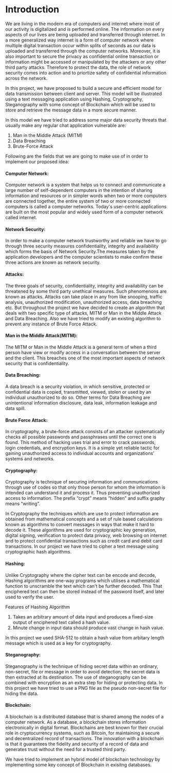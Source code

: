 # Introduction

We are living in the modern era of computers and internet where most of our activity is digitalized and is performed online. The information on every aspects of our lives are being uploaded and transferred through internet. In a more generalized way internet is a form of computer network where multiple digital transaction occur within splits of seconds as our data is uploaded and transferred through the computer networks. Moreover, it is also important to secure the privacy as confidential online transaction or information might be accessed or manipulated by the attackers or any other third party attacks. Therefore to protect the data, the role of network security comes into action and to priortize safety of confidential information across the network.

In this project, we have proposed to build a secure and efficient model for data transmission between client and server. This model will be illustrated using a text messaging application using Hashing, Cryptography, Steganography with some concept of Blockchain which will be used to store and retrieve the message data in a more secure manner.

In this model we have tried to address some  major data security threats that usually make any regular chat application vulnerable are:
1. Man in the Middle Attack (MITM)
2. Data Breaching
3. Brute-Force Attack


Following are the fields that we are going to make use of in order to implement our proposed idea:

#### Computer Network:

Computer network is a system that helps us to connect and communicate a large number of self-dependent computers in the intention of sharing
information and resources or in simpler words when two or more computers are connected together, the entire system of two or more connected computers is called a computer networks. Today's user-centric applications are built on the most popular and widely used form of a computer network called internet.

#### Network Security:

In order to make a computer network trustworthy and reliable we have to go through three security measures confidentiality, integrity and availability which forms the basis of Network Security.The measures taken by the application developers and the computer scientists to make confirm these three actions are known as network security.


#### Attacks:

The three goals of security, confidentiality, integrity and availability can be threatened by some third party unethical measures. Such phenomenons are known as attacks. Attacks can take place in any from like snooping, traffic analysis, unauthorized modification, unauthorized access, data breaching etc. But throughout the project we have decided to create an algorithm that deals with two specific type of attacks, MITM or Man in the Middle Attack and Data Breaching. Also we have tried to modify an existing algorithm to prevent any instance of Brute Force Attack.


#### Man in the Middle Attack(MITM):

The MITM or Man in the Middle Attack is a general term of when a third person have view or modify access in a conversation between the server and the client. This breaches one of the most important aspects of network security that is confidentiality.


#### Data Breaching:

A data breach is a security violation, in which sensitive, protected or confidential data is copied, transmitted, viewed, stolen or used by an individual unauthorized to do so. Other terms for Data Breaching are unintentional information disclosure, data leak, information leakage and data spill.

#### Brute Force Attack:

In cryptography, a brute-force attack consists of an attacker systematically checks all possible passwords and passphrases until the correct one is found. This method of hacking uses trial and error to crack passwords, login credentials, and encryption keys. It is a simple yet reliable tactic for gaining unauthorized access to individual accounts and organizations’ systems and networks.

#### Cryptography:

Cryptography is technique of securing information and communications through use of codes so that only those person for whom the information is intended can understand it and process it. Thus preventing unauthorized access to information. The prefix “crypt” means “hidden” and suffix graphy means “writing”.

In Cryptography the techniques which are use to protect information are obtained from mathematical concepts and a set of rule based calculations known as algorithms to convert messages in ways that make it hard to decode it. These algorithms are used for cryptographic key generation, digital signing, verification to protect data privacy, web browsing on internet and to protect confidential transactions such as credit card and debit card transactions.
In our project we have tried to cipher a text message using cryptographic hash algorithms.

#### Hashing:

Unlike Cryptography where the cipher text can be encode and decode, Hashing algorithms are one-way programs which utilises a mathematical function to unscramble the text which can't be further decoded. This That enciphered text can then be stored instead of the password itself, and later used to verify the user.

Features of Hashing Algorithm
1. Takes an arbitrary amount of data input and produces a fixed-size output of enciphered text called a hash value.
2.  Minute change in input data should produce vast change in hash value.

In this project we used SHA-512 to obtain a hash value from arbitary length message which is used as a key for cryptography.

#### Steganography:

Steganography is the technique of hiding secret data within an ordinary, non-secret, file or message in order to avoid detection; the secret data is then extracted at its destination. The use of steganography can be combined with encryption as an extra step for hiding or protecting data.
In this project we have tried to use a PNG file as the pseudo non-secret file for hiding the data.

#### Blockchain:

A blockchain is a distributed database that is shared among the nodes of a computer network. As a database, a blockchain stores information electronically in digital format. Blockchains are best known for their crucial role in cryptocurrency systems, such as Bitcoin, for maintaining a secure and decentralized record of transactions. The innovation with a blockchain is that it guarantees the fidelity and security of a record of data and generates trust without the need for a trusted third party.

We have tried to implement an hybrid model of blockchain technology by implementing some key concept of Blockchain in exisitng databases.